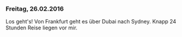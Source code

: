 ### Freitag, 26.02.2016

Los geht's! Von Frankfurt geht es über Dubai nach Sydney. Knapp 24 Stunden Reise liegen vor mir.
